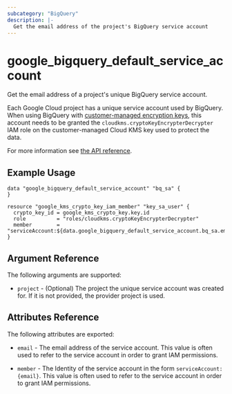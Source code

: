 ```yaml
---
subcategory: "BigQuery"
description: |-
  Get the email address of the project's BigQuery service account
---
```


# google\_bigquery\_default\_service\_account

Get the email address of a project's unique BigQuery service account.

Each Google Cloud project has a unique service account used by BigQuery. When using
BigQuery with [customer-managed encryption keys](https://cloud.google.com/bigquery/docs/customer-managed-encryption),
this account needs to be granted the
`cloudkms.cryptoKeyEncrypterDecrypter` IAM role on the customer-managed Cloud KMS key used to protect the data.

For more information see
[the API reference](https://cloud.google.com/bigquery/docs/reference/rest/v2/projects/getServiceAccount).

## Example Usage

```hcl
data "google_bigquery_default_service_account" "bq_sa" {
}

resource "google_kms_crypto_key_iam_member" "key_sa_user" {
  crypto_key_id = google_kms_crypto_key.key.id
  role          = "roles/cloudkms.cryptoKeyEncrypterDecrypter"
  member        = "serviceAccount:${data.google_bigquery_default_service_account.bq_sa.email}"
}
```

## Argument Reference

The following arguments are supported:

* `project` - (Optional) The project the unique service account was created for. If it is not provided, the provider project is used.

## Attributes Reference

The following attributes are exported:

* `email` - The email address of the service account. This value is often used to refer to the service account
in order to grant IAM permissions.

* `member` - The Identity of the service account in the form `serviceAccount:{email}`. This value is often used to refer to the service account in order to grant IAM permissions.
